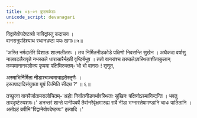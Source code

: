 ```yaml
---
title: ०३-०१ दुष्टमर्कटाः
unicode_script: devanagari
---
```


विद्वानेवोपदेष्टव्यो नाविद्वांस्तु कदाचन ।  
वानरानुपदिश्याथ स्थानभ्रष्टा ययः खगाः॥५॥

'अस्ति नर्मदातीरे विशालः शाल्मलीतरुः । तत्र निर्मितनीडकोडे पक्षिणो निवसन्ति सुखेन । अथैकदा वर्षासु नालपटलैरावृते नभस्तले धारासारैर्महती वृष्टिर्बभूव । ततो वानरांश्च तरुतलेऽवस्थिताशीताकुलान् कम्पमानानवलोक्य कृपया पक्षिभिरुक्तम्-'भो भो वानराः ! शृणुत,

अस्माभिर्निर्मिता नीडाश्चञ्चमात्राहृतैस्तृणैः ।  
हस्तपादादिसंयुक्ता यूयं किमिति सीदथ ?' ॥ ६॥

तच्छुत्वा वानरैर्जातामरालोचितम्-'अहो! निर्वातनीडगर्भावस्थिताः सुखिनः पक्षिणोऽस्मानिन्दन्ति । भवतु तावदृष्टेरुपशमः।' अनन्तरं शान्ते पानीयवर्षे तैर्वानरैर्वृक्षमारुह्य सर्वे नीडा भग्नास्तेषामण्डानि चाधः पातितानि । अतोऽहं ब्रवीमि"विद्वानेवोपदेष्टव्यः” इत्यादि ।'
